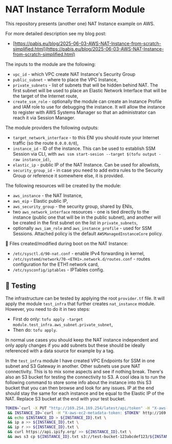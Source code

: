 NAT Instance Terraform Module
===============

This repository presents (another one) NAT Instance example on AWS.

For more detailed description see my blog post:

- [https://pabis.eu/blog/2025-06-03-AWS-NAT-Instance-from-scratch-simplified.html](https://pabis.eu/blog/2025-06-03-AWS-NAT-Instance-from-scratch-simplified.html)

The inputs to the module are the following:

- `vpc_id` - which VPC create NAT Instance's Security Group
- `public_subnet` - where to place the VPC Instance,
- `private_subnets` - list of subnets that will be hidden behind NAT. The first
  subnet will be used to place an Elastic Network Interface that will be the
  target of the Internet route,
- `create_ssm_role` - optionally the module can create an Instance Profile and
  IAM role to use for debugging the instance. It will allow the instance to
  register with AWS Systems Manager so that an administrator can reach it via
  Session Manager.

The module providers the following outputs:

- `target_network_interface` - to this ENI you should route your Internet
  traffic (so the route `0.0.0.0/0`),
- `instance_id` - ID of the instance. This can be used to establish SSM Session
  via CLI, with `aws ssm start-sesion --target $(tofu output -raw instance_id)`,
- `elastic_ip` - public IP of the NAT Instance. Can be used for allowlists,
- `security_group_id` - in case you need to add extra rules to the Security
  Group or reference it somewhere else, it is provided.

The following resources will be created by the module:

- `aws_instance` - the NAT Instance,
- `aws_eip` - Elastic public IP,
- `aws_security_group` - the security group, shared by ENIs,
- two `aws_network_interface` resources - one is tied directly to the instance
  (public one that will be in the public subnet), and another will be created in
  the first subnet on the list in `private_subnets`,
- optionally `aws_iam_role` and `aws_instance_profile` - used for SSM Sessions.
  Attached policy is the default `AWSManagedInstanceCore` policy.

📁 Files created/modified during boot on the NAT Instance:

- `/etc/sysctl.d/90-nat.conf` - enable IPv4 forwarding in kernel,
- `/etc/systemd/network/70-<ETH1>.network.d/routes.conf` - routes configuration for the ETH1 network card,
- `/etc/sysconfig/iptables` - IPTables config.

🧪 Testing
----------

The infrastructure can be tested by applying the root `provider.tf` file. It
will apply the module `test_infra` that further creates `nat_instance` module.
However, you need to do it in two steps:

- First do only: `tofu apply -target module.test_infra.aws_subnet.private_subnet`,
- Then do: `tofu apply`.

In normal use cases you should keep the NAT instance independent and only apply
changes if you add subnets but these should be ideally referenced with a data
source for example by a tag.

In the `test_infra` module I have created VPC Endpoints for SSM in one subnet
and S3 Gateway in another. Other subnets use pure NAT connectivity. This is to
mix some aspects and see if nothing break. There's also an S3 bucket for testing
the connectivity to S3. A cool idea is to run the following command to store
some info about the instance into this S3 bucket that you can then browse and
look for any issues. IP at the end should stay the same for each instance and
be equal to the Elastic IP of the NAT. Replace S3 bucket at the end with your
test bucket.

```bash
TOKEN=`curl -X PUT "http://169.254.169.254/latest/api/token" -H "X-aws-ec2-metadata-token-ttl-seconds: 21600"` \
 && INSTANCE_ID=`curl -H "X-aws-ec2-metadata-token: $TOKEN" http://169.254.169.254/latest/meta-data/instance-id` \
 && echo $INSTANCE_ID > ${INSTANCE_ID}.txt \
 && ip a >> ${INSTANCE_ID}.txt \
 && ip r >> ${INSTANCE_ID}.txt \
 && curl https://api.ipify.org/ >> ${INSTANCE_ID}.txt \
 && aws s3 cp ${INSTANCE_ID}.txt s3://test-bucket-123abcdef123/${INSTANCE_ID}.txt
```